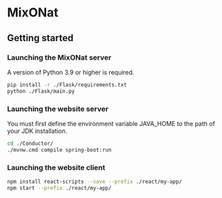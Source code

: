 # MixONat

## Getting started

### Launching the MixONat server

A version of Python 3.9 or higher is required.

```bash
pip install -r ./Flask/requirements.txt
python ./Flask/main.py
```

### Launching the website server

You must first define the environment variable JAVA_HOME to the path of your JDK installation.

```bash
cd ./Conductor/
./mvnw.cmd compile spring-boot:run
```

### Launching the website client

```bash
npm install react-scripts --save --prefix ./react/my-app/
npm start --prefix ./react/my-app/
```